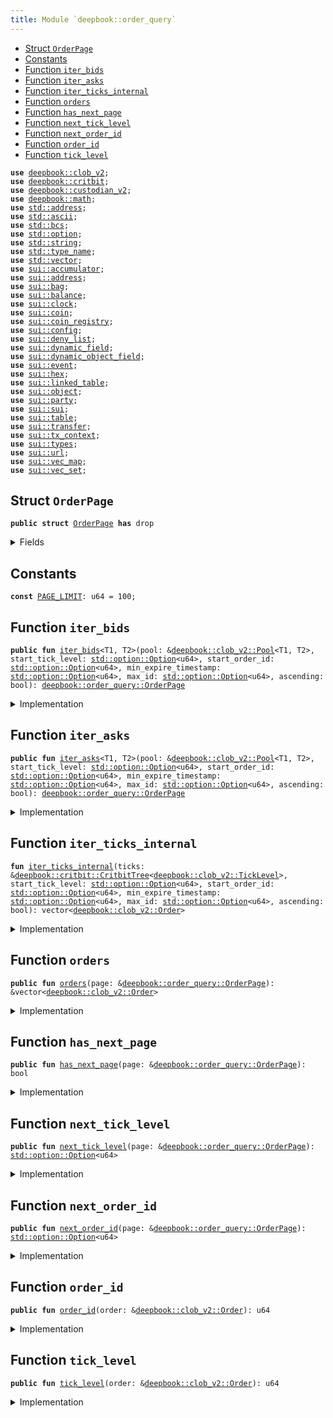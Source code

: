 ```yaml
---
title: Module `deepbook::order_query`
---
```




-  [Struct `OrderPage`](#deepbook_order_query_OrderPage)
-  [Constants](#@Constants_0)
-  [Function `iter_bids`](#deepbook_order_query_iter_bids)
-  [Function `iter_asks`](#deepbook_order_query_iter_asks)
-  [Function `iter_ticks_internal`](#deepbook_order_query_iter_ticks_internal)
-  [Function `orders`](#deepbook_order_query_orders)
-  [Function `has_next_page`](#deepbook_order_query_has_next_page)
-  [Function `next_tick_level`](#deepbook_order_query_next_tick_level)
-  [Function `next_order_id`](#deepbook_order_query_next_order_id)
-  [Function `order_id`](#deepbook_order_query_order_id)
-  [Function `tick_level`](#deepbook_order_query_tick_level)


<pre><code><b>use</b> <a href="../deepbook/clob_v2.md#deepbook_clob_v2">deepbook::clob_v2</a>;
<b>use</b> <a href="../deepbook/critbit.md#deepbook_critbit">deepbook::critbit</a>;
<b>use</b> <a href="../deepbook/custodian_v2.md#deepbook_custodian_v2">deepbook::custodian_v2</a>;
<b>use</b> <a href="../deepbook/math.md#deepbook_math">deepbook::math</a>;
<b>use</b> <a href="../std/address.md#std_address">std::address</a>;
<b>use</b> <a href="../std/ascii.md#std_ascii">std::ascii</a>;
<b>use</b> <a href="../std/bcs.md#std_bcs">std::bcs</a>;
<b>use</b> <a href="../std/option.md#std_option">std::option</a>;
<b>use</b> <a href="../std/string.md#std_string">std::string</a>;
<b>use</b> <a href="../std/type_name.md#std_type_name">std::type_name</a>;
<b>use</b> <a href="../std/vector.md#std_vector">std::vector</a>;
<b>use</b> <a href="../sui/accumulator.md#sui_accumulator">sui::accumulator</a>;
<b>use</b> <a href="../sui/address.md#sui_address">sui::address</a>;
<b>use</b> <a href="../sui/bag.md#sui_bag">sui::bag</a>;
<b>use</b> <a href="../sui/balance.md#sui_balance">sui::balance</a>;
<b>use</b> <a href="../sui/clock.md#sui_clock">sui::clock</a>;
<b>use</b> <a href="../sui/coin.md#sui_coin">sui::coin</a>;
<b>use</b> <a href="../sui/coin_registry.md#sui_coin_registry">sui::coin_registry</a>;
<b>use</b> <a href="../sui/config.md#sui_config">sui::config</a>;
<b>use</b> <a href="../sui/deny_list.md#sui_deny_list">sui::deny_list</a>;
<b>use</b> <a href="../sui/dynamic_field.md#sui_dynamic_field">sui::dynamic_field</a>;
<b>use</b> <a href="../sui/dynamic_object_field.md#sui_dynamic_object_field">sui::dynamic_object_field</a>;
<b>use</b> <a href="../sui/event.md#sui_event">sui::event</a>;
<b>use</b> <a href="../sui/hex.md#sui_hex">sui::hex</a>;
<b>use</b> <a href="../sui/linked_table.md#sui_linked_table">sui::linked_table</a>;
<b>use</b> <a href="../sui/object.md#sui_object">sui::object</a>;
<b>use</b> <a href="../sui/party.md#sui_party">sui::party</a>;
<b>use</b> <a href="../sui/sui.md#sui_sui">sui::sui</a>;
<b>use</b> <a href="../sui/table.md#sui_table">sui::table</a>;
<b>use</b> <a href="../sui/transfer.md#sui_transfer">sui::transfer</a>;
<b>use</b> <a href="../sui/tx_context.md#sui_tx_context">sui::tx_context</a>;
<b>use</b> <a href="../sui/types.md#sui_types">sui::types</a>;
<b>use</b> <a href="../sui/url.md#sui_url">sui::url</a>;
<b>use</b> <a href="../sui/vec_map.md#sui_vec_map">sui::vec_map</a>;
<b>use</b> <a href="../sui/vec_set.md#sui_vec_set">sui::vec_set</a>;
</code></pre>



<a name="deepbook_order_query_OrderPage"></a>

## Struct `OrderPage`



<pre><code><b>public</b> <b>struct</b> <a href="../deepbook/order_query.md#deepbook_order_query_OrderPage">OrderPage</a> <b>has</b> drop
</code></pre>



<details>
<summary>Fields</summary>


<dl>
<dt>
<code><a href="../deepbook/order_query.md#deepbook_order_query_orders">orders</a>: vector&lt;<a href="../deepbook/clob_v2.md#deepbook_clob_v2_Order">deepbook::clob_v2::Order</a>&gt;</code>
</dt>
<dd>
</dd>
<dt>
<code><a href="../deepbook/order_query.md#deepbook_order_query_has_next_page">has_next_page</a>: bool</code>
</dt>
<dd>
</dd>
<dt>
<code><a href="../deepbook/order_query.md#deepbook_order_query_next_tick_level">next_tick_level</a>: <a href="../std/option.md#std_option_Option">std::option::Option</a>&lt;u64&gt;</code>
</dt>
<dd>
</dd>
<dt>
<code><a href="../deepbook/order_query.md#deepbook_order_query_next_order_id">next_order_id</a>: <a href="../std/option.md#std_option_Option">std::option::Option</a>&lt;u64&gt;</code>
</dt>
<dd>
</dd>
</dl>


</details>

<a name="@Constants_0"></a>

## Constants


<a name="deepbook_order_query_PAGE_LIMIT"></a>



<pre><code><b>const</b> <a href="../deepbook/order_query.md#deepbook_order_query_PAGE_LIMIT">PAGE_LIMIT</a>: u64 = 100;
</code></pre>



<a name="deepbook_order_query_iter_bids"></a>

## Function `iter_bids`



<pre><code><b>public</b> <b>fun</b> <a href="../deepbook/order_query.md#deepbook_order_query_iter_bids">iter_bids</a>&lt;T1, T2&gt;(pool: &<a href="../deepbook/clob_v2.md#deepbook_clob_v2_Pool">deepbook::clob_v2::Pool</a>&lt;T1, T2&gt;, start_tick_level: <a href="../std/option.md#std_option_Option">std::option::Option</a>&lt;u64&gt;, start_order_id: <a href="../std/option.md#std_option_Option">std::option::Option</a>&lt;u64&gt;, min_expire_timestamp: <a href="../std/option.md#std_option_Option">std::option::Option</a>&lt;u64&gt;, max_id: <a href="../std/option.md#std_option_Option">std::option::Option</a>&lt;u64&gt;, ascending: bool): <a href="../deepbook/order_query.md#deepbook_order_query_OrderPage">deepbook::order_query::OrderPage</a>
</code></pre>



<details>
<summary>Implementation</summary>


<pre><code><b>public</b> <b>fun</b> <a href="../deepbook/order_query.md#deepbook_order_query_iter_bids">iter_bids</a>&lt;T1, T2&gt;(
    pool: &Pool&lt;T1, T2&gt;,
    // tick level to start from
    start_tick_level: Option&lt;u64&gt;,
    // order id within that tick level to start from
    start_order_id: Option&lt;u64&gt;,
    // <b>if</b> provided, do not include <a href="../deepbook/order_query.md#deepbook_order_query_orders">orders</a> with an expire timestamp less than the provided value (expired order),
    // value is in microseconds
    min_expire_timestamp: Option&lt;u64&gt;,
    // do not show <a href="../deepbook/order_query.md#deepbook_order_query_orders">orders</a> with an ID larger than max_id--
    // i.e., <a href="../deepbook/order_query.md#deepbook_order_query_orders">orders</a> added later than this one
    max_id: Option&lt;u64&gt;,
    // <b>if</b> <b>true</b>, the <a href="../deepbook/order_query.md#deepbook_order_query_orders">orders</a> are returned in ascending tick level.
    ascending: bool,
): <a href="../deepbook/order_query.md#deepbook_order_query_OrderPage">OrderPage</a> {
    <b>let</b> bids = <a href="../deepbook/clob_v2.md#deepbook_clob_v2_bids">clob_v2::bids</a>(pool);
    <b>let</b> <b>mut</b> <a href="../deepbook/order_query.md#deepbook_order_query_orders">orders</a> = <a href="../deepbook/order_query.md#deepbook_order_query_iter_ticks_internal">iter_ticks_internal</a>(
        bids,
        start_tick_level,
        start_order_id,
        min_expire_timestamp,
        max_id,
        ascending
    );
    <b>let</b> (<a href="../deepbook/order_query.md#deepbook_order_query_orders">orders</a>, <a href="../deepbook/order_query.md#deepbook_order_query_has_next_page">has_next_page</a>, <a href="../deepbook/order_query.md#deepbook_order_query_next_tick_level">next_tick_level</a>, <a href="../deepbook/order_query.md#deepbook_order_query_next_order_id">next_order_id</a>) = <b>if</b> (vector::length(&<a href="../deepbook/order_query.md#deepbook_order_query_orders">orders</a>) &gt; <a href="../deepbook/order_query.md#deepbook_order_query_PAGE_LIMIT">PAGE_LIMIT</a>) {
        <b>let</b> last_order = vector::pop_back(&<b>mut</b> <a href="../deepbook/order_query.md#deepbook_order_query_orders">orders</a>);
        (<a href="../deepbook/order_query.md#deepbook_order_query_orders">orders</a>, <b>true</b>, some(<a href="../deepbook/clob_v2.md#deepbook_clob_v2_tick_level">clob_v2::tick_level</a>(&last_order)), some(<a href="../deepbook/clob_v2.md#deepbook_clob_v2_order_id">clob_v2::order_id</a>(&last_order)))
    } <b>else</b> {
        (<a href="../deepbook/order_query.md#deepbook_order_query_orders">orders</a>, <b>false</b>, none(), none())
    };
    <a href="../deepbook/order_query.md#deepbook_order_query_OrderPage">OrderPage</a> {
        <a href="../deepbook/order_query.md#deepbook_order_query_orders">orders</a>,
        <a href="../deepbook/order_query.md#deepbook_order_query_has_next_page">has_next_page</a>,
        <a href="../deepbook/order_query.md#deepbook_order_query_next_tick_level">next_tick_level</a>,
        <a href="../deepbook/order_query.md#deepbook_order_query_next_order_id">next_order_id</a>
    }
}
</code></pre>



</details>

<a name="deepbook_order_query_iter_asks"></a>

## Function `iter_asks`



<pre><code><b>public</b> <b>fun</b> <a href="../deepbook/order_query.md#deepbook_order_query_iter_asks">iter_asks</a>&lt;T1, T2&gt;(pool: &<a href="../deepbook/clob_v2.md#deepbook_clob_v2_Pool">deepbook::clob_v2::Pool</a>&lt;T1, T2&gt;, start_tick_level: <a href="../std/option.md#std_option_Option">std::option::Option</a>&lt;u64&gt;, start_order_id: <a href="../std/option.md#std_option_Option">std::option::Option</a>&lt;u64&gt;, min_expire_timestamp: <a href="../std/option.md#std_option_Option">std::option::Option</a>&lt;u64&gt;, max_id: <a href="../std/option.md#std_option_Option">std::option::Option</a>&lt;u64&gt;, ascending: bool): <a href="../deepbook/order_query.md#deepbook_order_query_OrderPage">deepbook::order_query::OrderPage</a>
</code></pre>



<details>
<summary>Implementation</summary>


<pre><code><b>public</b> <b>fun</b> <a href="../deepbook/order_query.md#deepbook_order_query_iter_asks">iter_asks</a>&lt;T1, T2&gt;(
    pool: &Pool&lt;T1, T2&gt;,
    // tick level to start from
    start_tick_level: Option&lt;u64&gt;,
    // order id within that tick level to start from
    start_order_id: Option&lt;u64&gt;,
    // <b>if</b> provided, do not include <a href="../deepbook/order_query.md#deepbook_order_query_orders">orders</a> with an expire timestamp less than the provided value (expired order),
    // value is in microseconds
    min_expire_timestamp: Option&lt;u64&gt;,
    // do not show <a href="../deepbook/order_query.md#deepbook_order_query_orders">orders</a> with an ID larger than max_id--
    // i.e., <a href="../deepbook/order_query.md#deepbook_order_query_orders">orders</a> added later than this one
    max_id: Option&lt;u64&gt;,
    // <b>if</b> <b>true</b>, the <a href="../deepbook/order_query.md#deepbook_order_query_orders">orders</a> are returned in ascending tick level.
    ascending: bool,
): <a href="../deepbook/order_query.md#deepbook_order_query_OrderPage">OrderPage</a> {
    <b>let</b> asks = <a href="../deepbook/clob_v2.md#deepbook_clob_v2_asks">clob_v2::asks</a>(pool);
    <b>let</b> <b>mut</b> <a href="../deepbook/order_query.md#deepbook_order_query_orders">orders</a> = <a href="../deepbook/order_query.md#deepbook_order_query_iter_ticks_internal">iter_ticks_internal</a>(
        asks,
        start_tick_level,
        start_order_id,
        min_expire_timestamp,
        max_id,
        ascending
    );
    <b>let</b> (<a href="../deepbook/order_query.md#deepbook_order_query_orders">orders</a>, <a href="../deepbook/order_query.md#deepbook_order_query_has_next_page">has_next_page</a>, <a href="../deepbook/order_query.md#deepbook_order_query_next_tick_level">next_tick_level</a>, <a href="../deepbook/order_query.md#deepbook_order_query_next_order_id">next_order_id</a>) = <b>if</b> (vector::length(&<a href="../deepbook/order_query.md#deepbook_order_query_orders">orders</a>) &gt; <a href="../deepbook/order_query.md#deepbook_order_query_PAGE_LIMIT">PAGE_LIMIT</a>) {
        <b>let</b> last_order = vector::pop_back(&<b>mut</b> <a href="../deepbook/order_query.md#deepbook_order_query_orders">orders</a>);
        (<a href="../deepbook/order_query.md#deepbook_order_query_orders">orders</a>, <b>true</b>, some(<a href="../deepbook/clob_v2.md#deepbook_clob_v2_tick_level">clob_v2::tick_level</a>(&last_order)), some(<a href="../deepbook/clob_v2.md#deepbook_clob_v2_order_id">clob_v2::order_id</a>(&last_order)))
    } <b>else</b> {
        (<a href="../deepbook/order_query.md#deepbook_order_query_orders">orders</a>, <b>false</b>, none(), none())
    };
    <a href="../deepbook/order_query.md#deepbook_order_query_OrderPage">OrderPage</a> {
        <a href="../deepbook/order_query.md#deepbook_order_query_orders">orders</a>,
        <a href="../deepbook/order_query.md#deepbook_order_query_has_next_page">has_next_page</a>,
        <a href="../deepbook/order_query.md#deepbook_order_query_next_tick_level">next_tick_level</a>,
        <a href="../deepbook/order_query.md#deepbook_order_query_next_order_id">next_order_id</a>
    }
}
</code></pre>



</details>

<a name="deepbook_order_query_iter_ticks_internal"></a>

## Function `iter_ticks_internal`



<pre><code><b>fun</b> <a href="../deepbook/order_query.md#deepbook_order_query_iter_ticks_internal">iter_ticks_internal</a>(ticks: &<a href="../deepbook/critbit.md#deepbook_critbit_CritbitTree">deepbook::critbit::CritbitTree</a>&lt;<a href="../deepbook/clob_v2.md#deepbook_clob_v2_TickLevel">deepbook::clob_v2::TickLevel</a>&gt;, start_tick_level: <a href="../std/option.md#std_option_Option">std::option::Option</a>&lt;u64&gt;, start_order_id: <a href="../std/option.md#std_option_Option">std::option::Option</a>&lt;u64&gt;, min_expire_timestamp: <a href="../std/option.md#std_option_Option">std::option::Option</a>&lt;u64&gt;, max_id: <a href="../std/option.md#std_option_Option">std::option::Option</a>&lt;u64&gt;, ascending: bool): vector&lt;<a href="../deepbook/clob_v2.md#deepbook_clob_v2_Order">deepbook::clob_v2::Order</a>&gt;
</code></pre>



<details>
<summary>Implementation</summary>


<pre><code><b>fun</b> <a href="../deepbook/order_query.md#deepbook_order_query_iter_ticks_internal">iter_ticks_internal</a>(
    ticks: &CritbitTree&lt;TickLevel&gt;,
    // tick level to start from
    start_tick_level: Option&lt;u64&gt;,
    // order id within that tick level to start from
    <b>mut</b> start_order_id: Option&lt;u64&gt;,
    // <b>if</b> provided, do not include <a href="../deepbook/order_query.md#deepbook_order_query_orders">orders</a> with an expire timestamp less than the provided value (expired order),
    // value is in microseconds
    min_expire_timestamp: Option&lt;u64&gt;,
    // do not show <a href="../deepbook/order_query.md#deepbook_order_query_orders">orders</a> with an ID larger than max_id--
    // i.e., <a href="../deepbook/order_query.md#deepbook_order_query_orders">orders</a> added later than this one
    max_id: Option&lt;u64&gt;,
    // <b>if</b> <b>true</b>, the <a href="../deepbook/order_query.md#deepbook_order_query_orders">orders</a> are returned in ascending tick level.
    ascending: bool,
): vector&lt;Order&gt; {
    <b>let</b> <b>mut</b> tick_level_key = <b>if</b> (option::is_some(&start_tick_level)) {
        option::destroy_some(start_tick_level)
    } <b>else</b> {
        <b>let</b> (key, _) = <b>if</b> (ascending) {
            <a href="../deepbook/critbit.md#deepbook_critbit_min_leaf">critbit::min_leaf</a>(ticks)
        }<b>else</b> {
            <a href="../deepbook/critbit.md#deepbook_critbit_max_leaf">critbit::max_leaf</a>(ticks)
        };
        key
    };
    <b>let</b> <b>mut</b> <a href="../deepbook/order_query.md#deepbook_order_query_orders">orders</a> = vector[];
    <b>while</b> (tick_level_key != 0 && vector::length(&<a href="../deepbook/order_query.md#deepbook_order_query_orders">orders</a>) &lt; <a href="../deepbook/order_query.md#deepbook_order_query_PAGE_LIMIT">PAGE_LIMIT</a> + 1) {
        <b>let</b> <a href="../deepbook/order_query.md#deepbook_order_query_tick_level">tick_level</a> = <a href="../deepbook/critbit.md#deepbook_critbit_borrow_leaf_by_key">critbit::borrow_leaf_by_key</a>(ticks, tick_level_key);
        <b>let</b> open_orders = <a href="../deepbook/clob_v2.md#deepbook_clob_v2_open_orders">clob_v2::open_orders</a>(<a href="../deepbook/order_query.md#deepbook_order_query_tick_level">tick_level</a>);
        <b>let</b> <b>mut</b> next_order_key = <b>if</b> (option::is_some(&start_order_id)) {
            <b>let</b> key = option::destroy_some(start_order_id);
            <b>if</b> (!linked_table::contains(open_orders, key)) {
                <b>let</b> (next_leaf, _) = <b>if</b> (ascending) {
                    <a href="../deepbook/critbit.md#deepbook_critbit_next_leaf">critbit::next_leaf</a>(ticks, tick_level_key)
                }<b>else</b> {
                    <a href="../deepbook/critbit.md#deepbook_critbit_previous_leaf">critbit::previous_leaf</a>(ticks, tick_level_key)
                };
                tick_level_key = next_leaf;
                <b>continue</b>
            };
            start_order_id = option::none();
            some(key)
        }<b>else</b> {
            *linked_table::front(open_orders)
        };
        <b>while</b> (option::is_some(&next_order_key) && vector::length(&<a href="../deepbook/order_query.md#deepbook_order_query_orders">orders</a>) &lt; <a href="../deepbook/order_query.md#deepbook_order_query_PAGE_LIMIT">PAGE_LIMIT</a> + 1) {
            <b>let</b> key = option::destroy_some(next_order_key);
            <b>let</b> order = linked_table::borrow(open_orders, key);
            // <b>if</b> the order id is greater than max_id, we end the iteration <b>for</b> this tick level.
            <b>if</b> (option::is_some(&max_id) && key &gt; option::destroy_some(max_id)) {
                <b>break</b>
            };
            next_order_key = *linked_table::next(open_orders, key);
            // <b>if</b> expire timestamp is set, and <b>if</b> the order is expired, we skip it.
            <b>if</b> (option::is_none(&min_expire_timestamp) ||
                <a href="../deepbook/clob_v2.md#deepbook_clob_v2_expire_timestamp">clob_v2::expire_timestamp</a>(order) &gt; option::destroy_some(min_expire_timestamp)) {
                vector::push_back(&<b>mut</b> <a href="../deepbook/order_query.md#deepbook_order_query_orders">orders</a>, <a href="../deepbook/clob_v2.md#deepbook_clob_v2_clone_order">clob_v2::clone_order</a>(order));
            };
        };
        <b>let</b> (next_leaf, _) = <b>if</b> (ascending) {
            <a href="../deepbook/critbit.md#deepbook_critbit_next_leaf">critbit::next_leaf</a>(ticks, tick_level_key)
        }<b>else</b> {
            <a href="../deepbook/critbit.md#deepbook_critbit_previous_leaf">critbit::previous_leaf</a>(ticks, tick_level_key)
        };
        tick_level_key = next_leaf;
    };
    <a href="../deepbook/order_query.md#deepbook_order_query_orders">orders</a>
}
</code></pre>



</details>

<a name="deepbook_order_query_orders"></a>

## Function `orders`



<pre><code><b>public</b> <b>fun</b> <a href="../deepbook/order_query.md#deepbook_order_query_orders">orders</a>(page: &<a href="../deepbook/order_query.md#deepbook_order_query_OrderPage">deepbook::order_query::OrderPage</a>): &vector&lt;<a href="../deepbook/clob_v2.md#deepbook_clob_v2_Order">deepbook::clob_v2::Order</a>&gt;
</code></pre>



<details>
<summary>Implementation</summary>


<pre><code><b>public</b> <b>fun</b> <a href="../deepbook/order_query.md#deepbook_order_query_orders">orders</a>(page: &<a href="../deepbook/order_query.md#deepbook_order_query_OrderPage">OrderPage</a>): &vector&lt;Order&gt; {
    &page.<a href="../deepbook/order_query.md#deepbook_order_query_orders">orders</a>
}
</code></pre>



</details>

<a name="deepbook_order_query_has_next_page"></a>

## Function `has_next_page`



<pre><code><b>public</b> <b>fun</b> <a href="../deepbook/order_query.md#deepbook_order_query_has_next_page">has_next_page</a>(page: &<a href="../deepbook/order_query.md#deepbook_order_query_OrderPage">deepbook::order_query::OrderPage</a>): bool
</code></pre>



<details>
<summary>Implementation</summary>


<pre><code><b>public</b> <b>fun</b> <a href="../deepbook/order_query.md#deepbook_order_query_has_next_page">has_next_page</a>(page: &<a href="../deepbook/order_query.md#deepbook_order_query_OrderPage">OrderPage</a>): bool {
    page.<a href="../deepbook/order_query.md#deepbook_order_query_has_next_page">has_next_page</a>
}
</code></pre>



</details>

<a name="deepbook_order_query_next_tick_level"></a>

## Function `next_tick_level`



<pre><code><b>public</b> <b>fun</b> <a href="../deepbook/order_query.md#deepbook_order_query_next_tick_level">next_tick_level</a>(page: &<a href="../deepbook/order_query.md#deepbook_order_query_OrderPage">deepbook::order_query::OrderPage</a>): <a href="../std/option.md#std_option_Option">std::option::Option</a>&lt;u64&gt;
</code></pre>



<details>
<summary>Implementation</summary>


<pre><code><b>public</b> <b>fun</b> <a href="../deepbook/order_query.md#deepbook_order_query_next_tick_level">next_tick_level</a>(page: &<a href="../deepbook/order_query.md#deepbook_order_query_OrderPage">OrderPage</a>): Option&lt;u64&gt; {
    page.<a href="../deepbook/order_query.md#deepbook_order_query_next_tick_level">next_tick_level</a>
}
</code></pre>



</details>

<a name="deepbook_order_query_next_order_id"></a>

## Function `next_order_id`



<pre><code><b>public</b> <b>fun</b> <a href="../deepbook/order_query.md#deepbook_order_query_next_order_id">next_order_id</a>(page: &<a href="../deepbook/order_query.md#deepbook_order_query_OrderPage">deepbook::order_query::OrderPage</a>): <a href="../std/option.md#std_option_Option">std::option::Option</a>&lt;u64&gt;
</code></pre>



<details>
<summary>Implementation</summary>


<pre><code><b>public</b> <b>fun</b> <a href="../deepbook/order_query.md#deepbook_order_query_next_order_id">next_order_id</a>(page: &<a href="../deepbook/order_query.md#deepbook_order_query_OrderPage">OrderPage</a>): Option&lt;u64&gt; {
    page.<a href="../deepbook/order_query.md#deepbook_order_query_next_order_id">next_order_id</a>
}
</code></pre>



</details>

<a name="deepbook_order_query_order_id"></a>

## Function `order_id`



<pre><code><b>public</b> <b>fun</b> <a href="../deepbook/order_query.md#deepbook_order_query_order_id">order_id</a>(order: &<a href="../deepbook/clob_v2.md#deepbook_clob_v2_Order">deepbook::clob_v2::Order</a>): u64
</code></pre>



<details>
<summary>Implementation</summary>


<pre><code><b>public</b> <b>fun</b> <a href="../deepbook/order_query.md#deepbook_order_query_order_id">order_id</a>(order: &Order): u64 {
    <a href="../deepbook/clob_v2.md#deepbook_clob_v2_order_id">clob_v2::order_id</a>(order)
}
</code></pre>



</details>

<a name="deepbook_order_query_tick_level"></a>

## Function `tick_level`



<pre><code><b>public</b> <b>fun</b> <a href="../deepbook/order_query.md#deepbook_order_query_tick_level">tick_level</a>(order: &<a href="../deepbook/clob_v2.md#deepbook_clob_v2_Order">deepbook::clob_v2::Order</a>): u64
</code></pre>



<details>
<summary>Implementation</summary>


<pre><code><b>public</b> <b>fun</b> <a href="../deepbook/order_query.md#deepbook_order_query_tick_level">tick_level</a>(order: &Order): u64 {
    <a href="../deepbook/clob_v2.md#deepbook_clob_v2_tick_level">clob_v2::tick_level</a>(order)
}
</code></pre>



</details>
